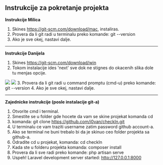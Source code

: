 <h2>Instrukcije za pokretanje projekta</h2>

<strong>Instrukcije Milica</strong>

1. Skines https://git-scm.com/download/mac, instaliras.
2. Provera da li git radi u terminalu preko komande: git --version
3. Ako je sve okej, nastavi dalje.

<hr>


<strong>Instrukcije Danijela</strong>

1. Skines https://git-scm.com/download/win
2. Tokom instalacije ides 'next' sve dok ne stignes do okacenih slika dole tu menjas opcije.
<img src="https://i.ibb.co/DWBn0Rv/1.png">
<img src="https://i.ibb.co/z8QVrPY/2.png">
3. Provera da li git radi u command promptu (cmd-u) preko komande: git --version
4. Ako je sve okej, nastavi dalje.

<hr>

<strong>Zajednicke instrukcije (posle instalacije git-a)</strong>

1. Otvorite cmd i terminal.
2. Smestite se u folder gde hocete da vam se skine projekat komanda cd
2. komanda: git clone https://github.com/i0van/checkIn.git
3. U terminalu ce vam traziti username zatim password github account-a.
4. Ako se terminal ne buni trebalo bi da je skinuo ceo folder projekta sa github-a.
5. Odradite cd u projekat, komanda: cd checkIn
6. Kada ste u folderu projekta komanda: composer install
7. Provera da li sve radi preko komande: php artisan serve 
8. Uspeh! Laravel development server started: <http://127.0.0.1:8000>



